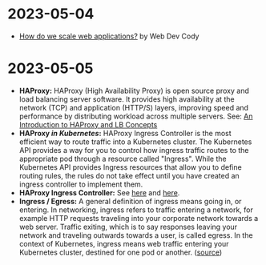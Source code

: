 # 2023-05-04

- [How do we scale web applications?](https://www.youtube.com/watch?v=NeWMO_vFpe8) by Web Dev Cody

# 2023-05-05

- **HAProxy:** HAProxy (High Availability Proxy) is open source proxy and load balancing server software. It provides high availability at the network (TCP) and application (HTTP/S) layers, improving speed and performance by distributing workload across multiple servers. See: [An Introduction to HAProxy and LB Concepts](https://www.digitalocean.com/community/tutorials/an-introduction-to-haproxy-and-load-balancing-concepts)
- **HAProxy _in Kubernetes_:** HAProxy Ingress Controller is the most efficient way to route traffic into a Kubernetes cluster. The Kubernetes API provides a way for you to control how ingress traffic routes to the appropriate pod through a resource called "Ingress". While the Kubernetes API provides Ingress resources that allow you to define routing rules, the rules do not take effect until you have created an ingress controller to implement them.
- **HAProxy Ingress Controller:** See [here](https://www.haproxy.com/documentation/kubernetes/latest/usage/overview/) and [here](https://docs.oracle.com/en-us/iaas/Content/ContEng/Tasks/contengsettingupingresscontroller.htm).
- **Ingress / Egress:** A general definition of ingress means going in, or entering. In networking, ingress refers to traffic entering a network, for example HTTP requests traveling into your corporate network towards a web server. Traffic exiting, which is to say responses leaving your network and traveling outwards towards a user, is called egress. In the context of Kubernetes, ingress means web traffic entering your Kubernetes cluster, destined for one pod or another. ([source](https://www.haproxy.com/documentation/kubernetes/latest/usage/overview/))
